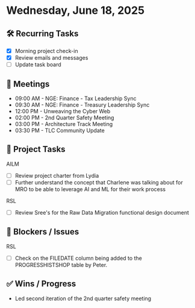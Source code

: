 # Wednesday, June 18, 2025

## 🛠️ Recurring Tasks

- [x] Morning project check-in
- [x] Review emails and messages
- [ ] Update task board

## 📅 Meetings

- 09:00 AM - NGE: Finance - Tax Leadership Sync
- 09:30 AM - NGE: Finance - Treasury Leadership Sync
- 12:00 PM - Unweaving the Cyber Web
- 02:00 PM - 2nd Quarter Safety Meeting
- 03:00 PM - Architecture Track Meeting
- 03:30 PM - TLC Community Update

## 📝 Project Tasks

AILM

- [ ] Review project charter from Lydia
- [ ] Further understand the concept that Charlene was talking about for MRO to be able to leverage AI and ML for their work process

RSL

- [ ] Review Sree's for the Raw Data Migration functional design document

## 🚧 Blockers / Issues

RSL

- [ ] Check on the FILEDATE column being added to the PROGRESSHISTSHOP table by Peter.

## ✅ Wins / Progress

- Led second iteration of the 2nd quarter safety meeting
